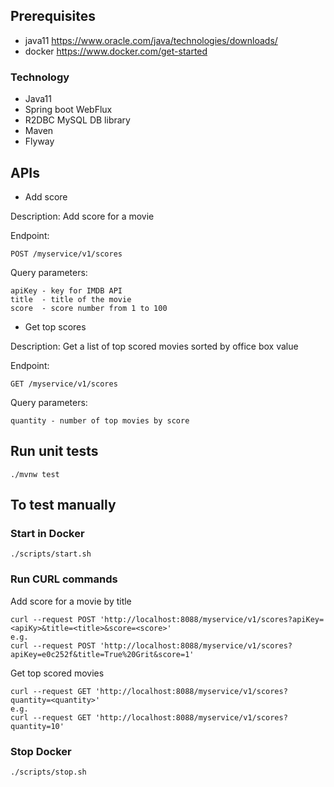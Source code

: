 ## Prerequisites
- java11 https://www.oracle.com/java/technologies/downloads/
- docker https://www.docker.com/get-started

### Technology
- Java11
- Spring boot WebFlux
- R2DBC MySQL DB library
- Maven
- Flyway

## APIs

- Add score

Description:
Add score for a movie

Endpoint:

```
POST /myservice/v1/scores
```

Query parameters:

```
apiKey - key for IMDB API
title  - title of the movie
score  - score number from 1 to 100
```

- Get top scores

Description:
Get a list of top scored movies sorted by office box value

Endpoint:

```
GET /myservice/v1/scores
```

Query parameters:

```
quantity - number of top movies by score
```

## Run unit tests

```
./mvnw test
```

## To test manually

### Start in Docker

```
./scripts/start.sh
``` 

### Run CURL commands

Add score for a movie by title

```
curl --request POST 'http://localhost:8088/myservice/v1/scores?apiKey=<apiKy>&title=<title>&score=<score>'
e.g.
curl --request POST 'http://localhost:8088/myservice/v1/scores?apiKey=e0c252f&title=True%20Grit&score=1'
```

Get top scored movies

```
curl --request GET 'http://localhost:8088/myservice/v1/scores?quantity=<quantity>'
e.g.
curl --request GET 'http://localhost:8088/myservice/v1/scores?quantity=10'
```

### Stop Docker

```
./scripts/stop.sh
``` 
